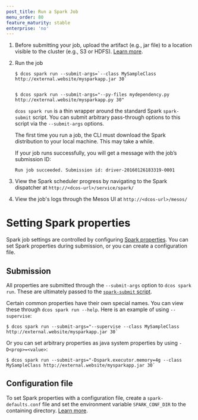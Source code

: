 ```yaml
---
post_title: Run a Spark Job
menu_order: 80
feature_maturity: stable
enterprise: 'no'
---
```

1.  Before submitting your job, upload the artifact (e.g., jar file)
to a location visible to the cluster (e.g., S3 or HDFS). [Learn
more][13].

1.  Run the job

        $ dcos spark run --submit-args=`--class MySampleClass http://external.website/mysparkapp.jar 30`

    
        $ dcos spark run --submit-args="--py-files mydependency.py http://external.website/mysparkapp.py 30"

    `dcos spark run` is a thin wrapper around the standard Spark
    `spark-submit` script. You can submit arbitrary pass-through options
    to this script via the `--submit-args` options.

    The first time you run a job, the CLI must download the Spark
    distribution to your local machine. This may take a while.

    If your job runs successfully, you will get a message with the
    job’s submission ID:

        Run job succeeded. Submission id: driver-20160126183319-0001

1.  View the Spark scheduler progress by navigating to the Spark
dispatcher at `http://<dcos-url>/service/spark/`

1.  View the job's logs through the Mesos UI at
`http://<dcos-url>/mesos/`

# Setting Spark properties

Spark job settings are controlled by configuring [Spark
properties][14]. You can set Spark properties during submission, or
you can create a configuration file.

## Submission

All properties are submitted through the `--submit-args` option to
`dcos spark run`. These are ultimately passed to the [`spark-submit`
script][13].

Certain common properties have their own special names. You can view
these through `dcos spark run --help`. Here is an example of using
`--supervise`:

    $ dcos spark run --submit-args="--supervise --class MySampleClass http://external.website/mysparkapp.jar 30`

Or you can set arbitrary properties as java system properties by using
`-D<prop>=<value>`:

    $ dcos spark run --submit-args="-Dspark.executor.memory=4g --class MySampleClass http://external.website/mysparkapp.jar 30`

## Configuration file

To set Spark properties with a configuration file, create a
`spark-defaults.conf` file and set the environment variable
`SPARK_CONF_DIR` to the containing directory. [Learn more][15].

[13]: http://spark.apache.org/docs/latest/submitting-applications.html
[14]: http://spark.apache.org/docs/latest/configuration.html#spark-properties
[15]: http://spark.apache.org/docs/latest/configuration.html#overriding-configuration-directory
